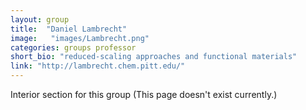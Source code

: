 ```yaml
---
layout: group
title:  "Daniel Lambrecht"
image:   "images/Lambrecht.png"
categories: groups professor
short_bio: "reduced-scaling approaches and functional materials"
link: "http://lambrecht.chem.pitt.edu/"
---
```

Interior section for this group (This page doesn't exist currently.)
